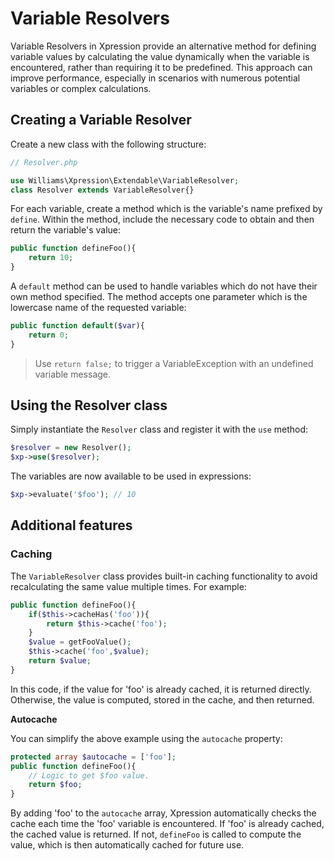 # Variable Resolvers

Variable Resolvers in Xpression provide an alternative method for defining variable values by calculating the value dynamically when the variable is encountered, rather than requiring it to be predefined. This approach can improve performance, especially in scenarios with numerous potential variables or complex calculations.

## Creating a Variable Resolver

Create a new class with the following structure:

```php
// Resolver.php

use Williams\Xpression\Extendable\VariableResolver;
class Resolver extends VariableResolver{}
```

For each variable, create a method which is the variable's name prefixed by `define`. Within the method, include the necessary code to obtain and then return the variable's value:

```php
public function defineFoo(){
    return 10;
}
```

A `default` method can be used to handle variables which do not have their own method specified. The method accepts one parameter which is the lowercase name of the requested variable:

```php
public function default($var){
    return 0;
}
```

> Use `return false;` to trigger a VariableException with an undefined variable message. 



## Using the Resolver class

Simply instantiate the `Resolver` class  and register it with the `use` method:

```php
$resolver = new Resolver();
$xp->use($resolver);
```

The variables are now available to be used in expressions:

```php
$xp->evaluate('$foo'); // 10
```

## Additional features

### Caching

The `VariableResolver` class provides built-in caching functionality to avoid recalculating the same value multiple times. For example:

```php
public function defineFoo(){
    if($this->cacheHas('foo')){
        return $this->cache('foo');
    }
    $value = getFooValue();
    $this->cache('foo',$value);
    return $value;
}
```

In this code, if the value for 'foo' is already cached, it is returned directly. Otherwise, the value is computed, stored in the cache, and then returned.

**Autocache**

You can simplify the above example using the `autocache` property:

```php
protected array $autocache = ['foo'];
public function defineFoo(){
    // Logic to get $foo value.
    return $foo;
}
```

By adding 'foo' to the `autocache` array, Xpression automatically checks the cache each time the 'foo' variable is encountered. If 'foo' is already cached, the cached value is returned. If not, `defineFoo` is called to compute the value, which is then automatically cached for future use.